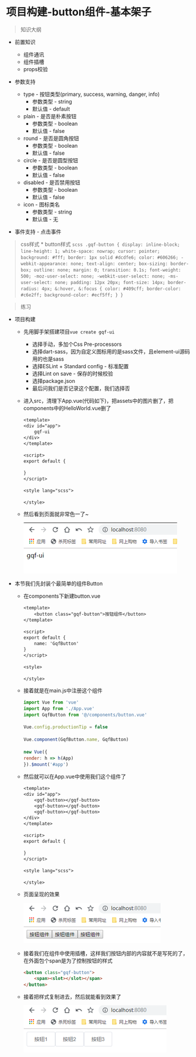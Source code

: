 # 项目构建-button组件-基本架子

> 知识大纲

* 前置知识
    * 组件通讯
    * 组件插槽
    * props校验

* 参数支持
    * type - 按钮类型(primary, success, warning, danger, info)
        * 参数类型 - string
        * 默认值 - default
    * plain - 是否是朴素按钮
        * 参数类型 - boolean
        * 默认值 - false
    * round - 是否是圆角按钮
        * 参数类型 - boolean
        * 默认值 - false
    * circle - 是否是圆型按钮
        * 参数类型 - boolean
        * 默认值 - false
    * disabled - 是否禁用按钮
        * 参数类型 - boolean
        * 默认值 - false
    * icon - 图标类名   
        * 参数类型 - string
        * 默认值 - 无 

* 事件支持 - 点击事件   

> css样式
    * button样式
        ```scss
        .gqf-button {
            display: inline-block;
            line-height: 1;
            white-space: nowrap;
            cursor: pointer;
            background: #fff;
            border: 1px solid #dcdfe6;
            color: #606266;
            -webkit-appearance: none;
            text-align: center;
            box-sizing: border-box;
            outline: none;
            margin: 0;
            transition: 0.1s;
            font-weight: 500;
            -moz-user-select: none;
            -webkit-user-select: none;
            -ms-user-select: none;
            padding: 12px 20px;
            font-size: 14px;
            border-radius: 4px;
            &:hover,
            &:focus {
                color: #409cff;
                border-color: #c6e2ff;
                background-color: #ecf5ff;
            }
        }        
        ```    

> 练习

* 项目构建
    * 先用脚手架搭建项目`vue create gqf-ui`
        * 选择手动，多加个Css Pre-processors
        * 选择dart-sass，因为自定义图标用的是sass文件，且element-ui源码用的也是sass
        * 选择ESLint + Standard config - 标准配置
        * 选择Lint on save - 保存的时候校验
        * 选择package.json
        * 最后问我们是否记录这个配置，我们选择否
    * 进入src，清理下App.vue(代码如下)，把assets中的图片删了，把components中的HelloWorld.vue删了
        ```vue
        <template>
        <div id="app">
            gqf-ui
        </div>
        </template>

        <script>
        export default {

        }
        </script>

        <style lang="scss">

        </style>

        ```  
    * 然后看到页面就非常色一了~ 

        ![](./images/清理后.jpg)

* 本节我们先封装个最简单的组件Button
    * 在components下新建button.vue
        ```vue
        <template>
            <button class="gqf-button">按钮组件</button>
        </template>

        <script>
        export default {
            name: 'GqfButton'
        }
        </script>

        <style>

        </style>        
        ```      
    * 接着就是在main.js中注册这个组件 
        ```js
        import Vue from 'vue'
        import App from './App.vue'
        import GqfButton from '@/components/button.vue'

        Vue.config.productionTip = false

        Vue.component(GqfButton.name, GqfButton)

        new Vue({
        render: h => h(App)
        }).$mount('#app')

        ``` 
    * 然后就可以在App.vue中使用我们这个组件了 
        ```vue
        <template>
        <div id="app">
            <gqf-button></gqf-button>
            <gqf-button></gqf-button>
            <gqf-button></gqf-button>
        </div>
        </template>

        <script>
        export default {

        }
        </script>

        <style lang="scss">

        </style>

        ``` 
    * 页面呈现的效果

        ![](./images/初次使用自己封装的low逼组件.jpg) 

    * 接着我们在组件中使用插槽，这样我们按钮内部的内容就不是写死的了，在外面包个span是为了控制按钮的样式
        ```html
        <button class="gqf-button">
            <span><slot></slot></span>
        </button>        
        ```              
    * 接着把样式复制进去，然后就能看到效果了  

        ![](./images/复制样式后的效果.jpg)   